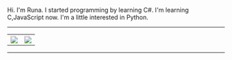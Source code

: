 Hi. I'm Runa. I started programming by learning C#. I'm learning C,JavaScript now. I'm a little interested in Python.

___

<table>
 <th>
 <img src="https://github-readme-stats.vercel.app/api?username=Runa-chama&theme=vue-dark&show_icons=true">
 </th>
 <th>
 <img src="https://github-readme-stats.vercel.app/api/top-langs/?username=Runa-chama&theme=vue-dark&show_icons=true&layout=compact">
 </th>
</table>

___
